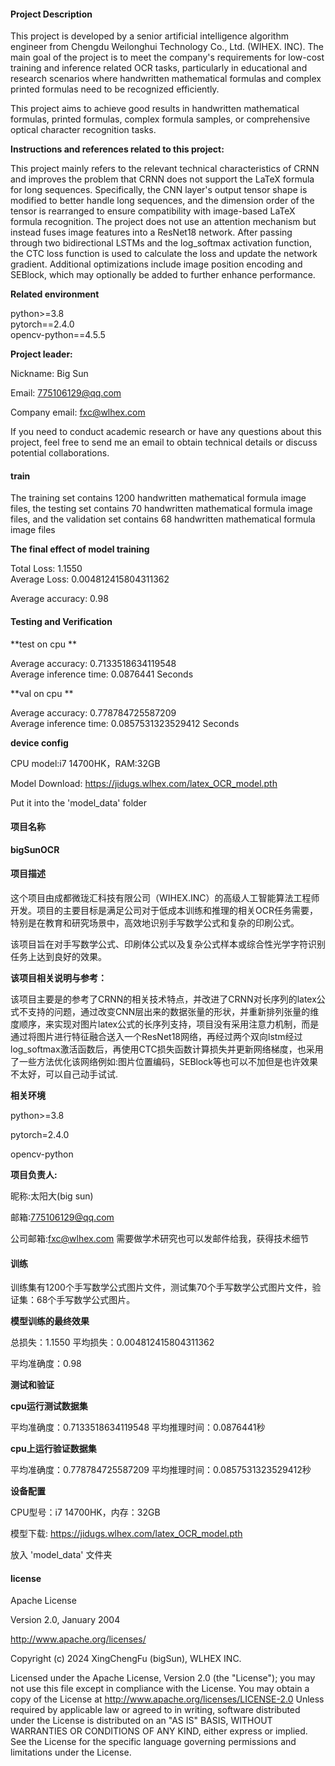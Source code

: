 #### Project Description

This project is developed by a senior artificial intelligence algorithm engineer from Chengdu Weilonghui Technology Co., Ltd. (WIHEX. INC). The main goal of the project is to meet the company's requirements for low-cost training and inference related OCR tasks, particularly in educational and research scenarios where handwritten mathematical formulas and complex printed formulas need to be recognized efficiently.

This project aims to achieve good results in handwritten mathematical formulas, printed formulas, complex formula samples, or comprehensive optical character recognition tasks.

**Instructions and references related to this project:**

This project mainly refers to the relevant technical characteristics of CRNN and improves the problem that CRNN does not support the LaTeX formula for long sequences. Specifically, the CNN layer's output tensor shape is modified to better handle long sequences, and the dimension order of the tensor is rearranged to ensure compatibility with image-based LaTeX formula recognition. The project does not use an attention mechanism but instead fuses image features into a ResNet18 network. After passing through two bidirectional LSTMs and the log_softmax activation function, the CTC loss function is used to calculate the loss and update the network gradient. Additional optimizations include image position encoding and SEBlock, which may optionally be added to further enhance performance.

**Related environment**

python>=3.8  
pytorch==2.4.0  
opencv-python==4.5.5  

**Project leader:**

Nickname: Big Sun  

Email: 775106129@qq.com  

Company email: fxc@wlhex.com  

If you need to conduct academic research or have any questions about this project, feel free to send me an email to obtain technical details or discuss potential collaborations.

#### **train**

The training set contains 1200 handwritten mathematical formula image files, the testing set contains 70 handwritten mathematical formula image files, and the validation set contains 68 handwritten mathematical formula image files

**The final effect of model training**

Total Loss: 1.1550  
Average Loss: 0.004812415804311362  

Average accuracy: 0.98

#### **Testing and Verification**

**test on cpu **

Average accuracy: 0.7133518634119548  
Average inference time: 0.0876441 Seconds

**val on cpu **

Average accuracy: 0.778784725587209  
Average inference time: 0.0857531323529412 Seconds

**device config**

CPU model:i7 14700HK，RAM:32GB

Model Download: https://jidugs.wlhex.com/latex_OCR_model.pth

Put it into the 'model_data' folder


#### 项目名称

**bigSunOCR**

#### 项目描述

这个项目由成都微珑汇科技有限公司（WIHEX.INC）的高级人工智能算法工程师开发。项目的主要目标是满足公司对于低成本训练和推理的相关OCR任务需要，特别是在教育和研究场景中，高效地识别手写数学公式和复杂的印刷公式。

该项目旨在对手写数学公式、印刷体公式以及复杂公式样本或综合性光学字符识别任务上达到良好的效果。

**该项目相关说明与参考：**

该项目主要是的参考了CRNN的相关技术特点，并改进了CRNN对长序列的latex公式不支持的问题，通过改变CNN层出来的数据张量的形状，并重新排列张量的维度顺序，来实现对图片latex公式的长序列支持，项目没有采用注意力机制，而是通过将图片进行特征融合送入一个ResNet18网络，再经过两个双向lstm经过log_softmax激活函数后，再使用CTC损失函数计算损失并更新网络梯度，也采用了一些方法优化该网络例如:图片位置编码，SEBlock等也可以不加但是也许效果不太好，可以自己动手试试.

**相关环境**

python>=3.8 

pytorch=2.4.0

opencv-python



**项目负责人:**

昵称:太阳大(big sun)

邮箱:775106129@qq.com

公司邮箱:fxc@wlhex.com
需要做学术研究也可以发邮件给我，获得技术细节

#### 训练

训练集有1200个手写数学公式图片文件，测试集70个手写数学公式图片文件，验证集：68个手写数学公式图片。

**模型训练的最终效果**

总损失：1.1550
平均损失：0.004812415804311362

平均准确度：0.98

**测试和验证**

**cpu运行测试数据集**

平均准确度：0.7133518634119548
平均推理时间：0.0876441秒

**cpu上运行验证数据集**

平均准确度：0.778784725587209
平均推理时间：0.0857531323529412秒

**设备配置**

CPU型号：i7 14700HK，内存：32GB

模型下载: https://jidugs.wlhex.com/latex_OCR_model.pth

放入 'model_data' 文件夹



#### license

Apache License                           

Version 2.0, January 2004                        

http://www.apache.org/licenses/ 

Copyright (c) 2024 XingChengFu (bigSun), WLHEX INC.

Licensed under the Apache License, Version 2.0 (the "License"); you may not use this file except in compliance with the License. You may obtain a copy of the License at     http://www.apache.org/licenses/LICENSE-2.0 Unless required by applicable law or agreed to in writing, software distributed under the License is distributed on an "AS IS" BASIS, WITHOUT WARRANTIES OR CONDITIONS OF ANY KIND, either express or implied. See the License for the specific language governing permissions and limitations under the License.